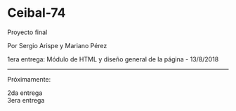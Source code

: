 # Ceibal-74
Proyecto final

Por Sergio Arispe y Mariano Pérez

1era entrega: Módulo de HTML y diseño general de la página - 13/8/2018


______________________________
Próximamente:

2da entrega<br>
3era entrega
